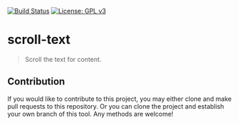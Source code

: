 [![Build Status](https://travis-ci.com/jcs-elpa/scroll-text.svg?branch=master)](https://travis-ci.com/jcs-elpa/scroll-textscroll-text)
[![License: GPL v3](https://img.shields.io/badge/License-GPL%20v3-blue.svg)](https://www.gnu.org/licenses/gpl-3.0)

# scroll-text
> Scroll the text for content.

## Contribution

If you would like to contribute to this project, you may either
clone and make pull requests to this repository. Or you can
clone the project and establish your own branch of this tool.
Any methods are welcome!
